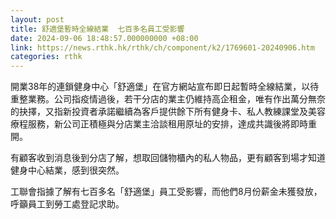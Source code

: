 ```yaml
---
layout: post
title: 舒適堡暫時全線結業  七百多名員工受影響
date: 2024-09-06 18:48:57.000000000 +08:00
link: https://news.rthk.hk/rthk/ch/component/k2/1769601-20240906.htm
categories: rthk
---
```


開業38年的連鎖健身中心「舒適堡」在官方網站宣布即日起暫時全線結業，以待重整業務。公司指疫情過後，若干分店的業主仍維持高企租金，唯有作出萬分無奈的抉擇，又指新投資者承諾繼續為客戶提供餘下所有健身卡、私人教練課堂及美容療程服務，新公司正積極與分店業主洽談租用原址的安排，達成共識後將即時重開。

有顧客收到消息後到分店了解，想取回儲物櫃內的私人物品，更有顧客到場才知道健身中心結業，感到很突然。

工聯會指據了解有七百多名「舒適堡」員工受影響，而他們8月份薪金未獲發放，呼籲員工到勞工處登記求助。
